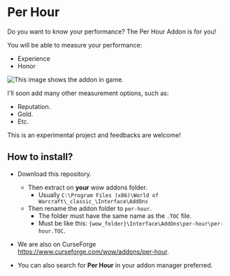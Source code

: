 # Per Hour

Do you want to know your performance? The Per Hour Addon is for you!

You will be able to measure your performance:

- Experience
- Honor

![This image shows the addon in game.](https://raw.githubusercontent.com/eavidaze/wow-addon-per-hour/main/img/ss1.png "Screenshot")

I'll soon add many other measurement options, such as:

- Reputation.
- Gold.
- Etc.

This is an experimental project and feedbacks are welcome!

## How to install?

- Download this repository.
  - Then extract on **your** wow addons folder.
    - Usually `C:\Program Files (x86)\World of Warcraft\_classic_\Interface\AddOns`
  - Then rename the addon folder to `per-hour`.
    - The folder must have the same name as the `.TOC` file.
    - Must be like this: `{wow_folder}\Interface\AddOns\per-hour\per-hour.TOC`.

- We are also on CurseForge <https://www.curseforge.com/wow/addons/per-hour>.

- You can also search for **Per Hour** in your addon manager preferred.
